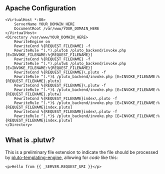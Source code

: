 ## Apache Configuration

```
<VirtualHost *:80>
	ServerName YOUR_DOMAIN_HERE
	DocumentRoot /var/www/YOUR_DOMAIN_HERE
</VirtualHost>
<Directory /var/www/YOUR_DOMAIN_HERE>
	RewriteEngine on
	RewriteCond %{REQUEST_FILENAME} -f
	RewriteRule ^(.*).pluto$ /pluto_backend/invoke.php [E=INVOKE_FILENAME:%{REQUEST_FILENAME}]
	RewriteCond %{REQUEST_FILENAME} -f
	RewriteRule ^(.*).plutw$ /pluto_backend/invoke.php [E=INVOKE_FILENAME:%{REQUEST_FILENAME}]
	RewriteCond %{REQUEST_FILENAME}\.pluto -f
	RewriteRule ^(.*)$ /pluto_backend/invoke.php [E=INVOKE_FILENAME:%{REQUEST_FILENAME}.pluto]
	RewriteCond %{REQUEST_FILENAME}\.plutw -f
	RewriteRule ^(.*)$ /pluto_backend/invoke.php [E=INVOKE_FILENAME:%{REQUEST_FILENAME}.plutw]
	RewriteCond %{REQUEST_FILENAME}index\.pluto -f
	RewriteRule ^(.*)$ /pluto_backend/invoke.php [E=INVOKE_FILENAME:%{REQUEST_FILENAME}index.pluto]
	RewriteCond %{REQUEST_FILENAME}index\.plutw -f
	RewriteRule ^(.*)$ /pluto_backend/invoke.php [E=INVOKE_FILENAME:%{REQUEST_FILENAME}index.plutw]
</Directory>
```

## What is .plutw?

This is a preliminary file extension to indicate the file should be processed by [pluto-templating-engine](https://github.com/PlutoLang/pluto-templating-engine), allowing for _code_ like this:
```twig
<p>Hello from {{ _SERVER.REQUEST_URI }}</p>
```
